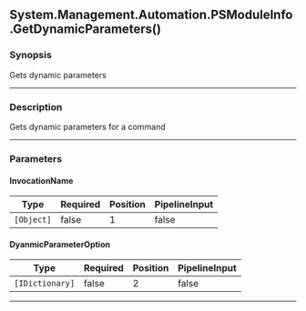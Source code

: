System.Management.Automation.PSModuleInfo.GetDynamicParameters()
----------------------------------------------------------------




### Synopsis
Gets dynamic parameters



---


### Description

Gets dynamic parameters for a command



---


### Parameters
#### **InvocationName**




|Type      |Required|Position|PipelineInput|
|----------|--------|--------|-------------|
|`[Object]`|false   |1       |false        |



#### **DyanmicParameterOption**




|Type           |Required|Position|PipelineInput|
|---------------|--------|--------|-------------|
|`[IDictionary]`|false   |2       |false        |





---
